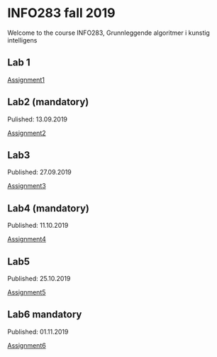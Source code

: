 # INFO283 fall 2019
Welcome to the course INFO283, Grunnleggende algoritmer i kunstig intelligens


## Lab 1
[Assignment1](https://github.com/SonjerBolan/INFO283_V2019/raw/master/LabOppgave1.pdf)

## Lab2 (mandatory)
Pulished: 13.09.2019

[Assignment2](https://www.youtube.com/watch?v=dQw4w9WgXcQ)

## Lab3
Published: 27.09.2019

[Assignment3](https://www.youtube.com/watch?v=dQw4w9WgXcQ)
 
## Lab4 (mandatory)
Published: 11.10.2019

[Assignment4](https://www.youtube.com/watch?v=dQw4w9WgXcQ)
 
## Lab5
Published: 25.10.2019

[Assignment5](https://www.youtube.com/watch?v=dQw4w9WgXcQ)
 
## Lab6 mandatory
Published: 01.11.2019

[Assignment6](https://www.youtube.com/watch?v=dQw4w9WgXcQ)

